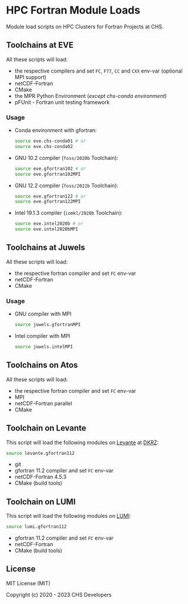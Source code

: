 # HPC Fortran Module Loads

Module load scripts on HPC Clusters for Fortran Projects at CHS.

## Toolchains at EVE

All these scripts will load:

- the respective compilers and set `FC`, `F77`, `CC` and `CXX` env-var (optional MPI support)
- netCDF-Fortran
- CMake
- the MPR Python Environment (_except chs-conda environment_)
- pFUnit - Fortran unit testing framework

### Usage
- Conda environment with gfortran:
  ```bash
  source eve.chs-conda01 # or
  source eve.chs-conda02
  ```
- GNU 10.2 compiler (`foss/2020b` Toolchain):
  ```bash
  source eve.gfortran102 # or
  source eve.gfortran102MPI
  ```
- GNU 12.2 compiler (`foss/2022b` Toolchain):
  ```bash
  source eve.gfortran122 # or
  source eve.gfortran122MPI
  ```
- Intel 19.1.3 compiler (`iomkl/2020b` Toolchain):
  ```bash
  source eve.intel2020b # or
  source eve.intel2020bMPI
  ```

## Toolchains at Juwels

All these scripts will load:

- the respective fortran compiler and set `FC` env-var
- netCDF-Fortran
- CMake

### Usage

- GNU compiler with MPI
  ```bash
  source juwels.gfortranMPI
  ```
- Intel compiler with MPI
  ```bash
  source juwels.intelMPI
  ```

## Toolchains on Atos

All these scripts will load:

- the respective fortran compiler and set `FC` env-var
- MPI
- netCDF-Fortran parallel
- CMake

## Toolchain on Levante

This script will load the following modules on [Levante](https://docs.dkrz.de/doc/levante/index.html) at [DKRZ](https://www.dkrz.de):

```bash
source levante.gfortran112
```

- git
- gfortran 11.2 compiler and set `FC` env-var
- netCDF-Fortran 4.5.3
- CMake (build tools)

## Toolchain on LUMI

This script will load the following modules on [LUMI](https://www.lumi-supercomputer.eu/):

```bash
source lumi.gfortran112
```

- gfortran 11.2 compiler and set `FC` env-var
- netCDF-Fortran
- CMake (build tools)

## License

MIT License (MIT)

Copyright (c) 2020 - 2023 CHS Developers
